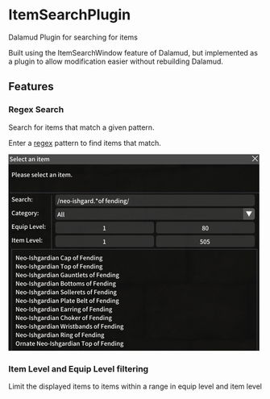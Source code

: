 # ItemSearchPlugin
Dalamud Plugin for searching for items

Built using the ItemSearchWindow feature of Dalamud, but implemented as a plugin to allow modification easier without rebuilding Dalamud.

## Features
### Regex Search
Search for items that match a given pattern.

Enter a [regex](http://regexstorm.net/reference) pattern to find items that match.

![Regex Search Preview](https://raw.githubusercontent.com/Caraxi/ItemSearchPlugin/master/preview/regex-search.png)

### Item Level and Equip Level filtering
Limit the displayed items to items within a range in equip level and item level
